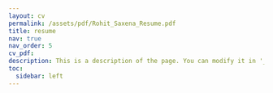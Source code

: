 ```yaml
---
layout: cv
permalink: /assets/pdf/Rohit_Saxena_Resume.pdf
title: resume
nav: true
nav_order: 5
cv_pdf:
description: This is a description of the page. You can modify it in '_pages/cv.md'. You can also change or remove the top pdf download button.
toc:
  sidebar: left
---
```


